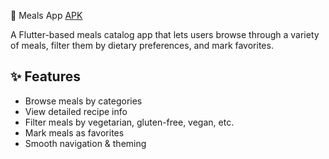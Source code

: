 🍔 Meals App 
[APK](https://drive.google.com/file/d/1HOXE-oKInh3IPufRCIrpjYLm9vYgspeQ/view?usp=sharing)

A Flutter-based meals catalog app that lets users browse through a variety of meals, filter them by dietary preferences, and mark favorites.

## ✨ Features

- Browse meals by categories
- View detailed recipe info
- Filter meals by vegetarian, gluten-free, vegan, etc.
- Mark meals as favorites
- Smooth navigation & theming
